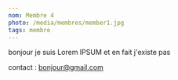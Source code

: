 ```yaml
---
nom: Membre 4
photo: /media/membres/member1.jpg
tags: membre
---
```


bonjour je suis Lorem IPSUM et en fait j'existe pas

contact : bonjour@gmail.com